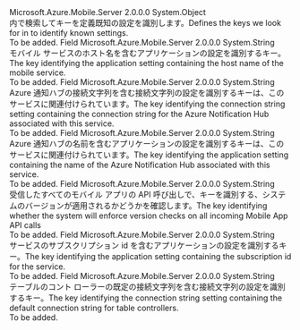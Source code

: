<Type Name="MobileAppSettingsKeys" FullName="Microsoft.Azure.Mobile.Server.Config.MobileAppSettingsKeys">
  <TypeSignature Language="C#" Value="public static class MobileAppSettingsKeys" />
  <TypeSignature Language="ILAsm" Value=".class public auto ansi abstract sealed beforefieldinit MobileAppSettingsKeys extends System.Object" />
  <TypeSignature Language="DocId" Value="T:Microsoft.Azure.Mobile.Server.Config.MobileAppSettingsKeys" />
  <TypeSignature Language="VB.NET" Value="Public Class MobileAppSettingsKeys" />
  <TypeSignature Language="F#" Value="type MobileAppSettingsKeys = class" />
  <AssemblyInfo>
    <AssemblyName>Microsoft.Azure.Mobile.Server</AssemblyName>
    <AssemblyVersion>2.0.0.0</AssemblyVersion>
  </AssemblyInfo>
  <Base>
    <BaseTypeName>System.Object</BaseTypeName>
  </Base>
  <Interfaces />
  <Docs>
    <summary>
            <span data-ttu-id="59125-101">内で検索してキーを定義<see cref="T:Microsoft.Azure.Mobile.Server.MobileAppSettingsDictionary" />既知の設定を識別します。</span><span class="sxs-lookup"><span data-stu-id="59125-101">Defines the keys we look for in <see cref="T:Microsoft.Azure.Mobile.Server.MobileAppSettingsDictionary" /> to identify known settings.</span></span>
            </summary>
    <remarks>To be added.</remarks>
  </Docs>
  <Members>
    <Member MemberName="HostName">
      <MemberSignature Language="C#" Value="public static readonly string HostName;" />
      <MemberSignature Language="ILAsm" Value=".field public static initonly string HostName" />
      <MemberSignature Language="DocId" Value="F:Microsoft.Azure.Mobile.Server.Config.MobileAppSettingsKeys.HostName" />
      <MemberSignature Language="VB.NET" Value="Public Shared ReadOnly HostName As String " />
      <MemberSignature Language="F#" Value=" staticval mutable HostName : string" Usage="Microsoft.Azure.Mobile.Server.Config.MobileAppSettingsKeys.HostName" />
      <MemberType>Field</MemberType>
      <AssemblyInfo>
        <AssemblyName>Microsoft.Azure.Mobile.Server</AssemblyName>
        <AssemblyVersion>2.0.0.0</AssemblyVersion>
      </AssemblyInfo>
      <ReturnValue>
        <ReturnType>System.String</ReturnType>
      </ReturnValue>
      <Docs>
        <summary>
            <span data-ttu-id="59125-102">モバイル サービスのホスト名を含むアプリケーションの設定を識別するキー。</span><span class="sxs-lookup"><span data-stu-id="59125-102">The key identifying the application setting containing the host name of the mobile service.</span></span>
            </summary>
        <remarks>To be added.</remarks>
      </Docs>
    </Member>
    <Member MemberName="NotificationHubConnectionString">
      <MemberSignature Language="C#" Value="public static readonly string NotificationHubConnectionString;" />
      <MemberSignature Language="ILAsm" Value=".field public static initonly string NotificationHubConnectionString" />
      <MemberSignature Language="DocId" Value="F:Microsoft.Azure.Mobile.Server.Config.MobileAppSettingsKeys.NotificationHubConnectionString" />
      <MemberSignature Language="VB.NET" Value="Public Shared ReadOnly NotificationHubConnectionString As String " />
      <MemberSignature Language="F#" Value=" staticval mutable NotificationHubConnectionString : string" Usage="Microsoft.Azure.Mobile.Server.Config.MobileAppSettingsKeys.NotificationHubConnectionString" />
      <MemberType>Field</MemberType>
      <AssemblyInfo>
        <AssemblyName>Microsoft.Azure.Mobile.Server</AssemblyName>
        <AssemblyVersion>2.0.0.0</AssemblyVersion>
      </AssemblyInfo>
      <ReturnValue>
        <ReturnType>System.String</ReturnType>
      </ReturnValue>
      <Docs>
        <summary>
            <span data-ttu-id="59125-103">Azure 通知ハブの接続文字列を含む接続文字列の設定を識別するキーは、このサービスに関連付けられています。</span><span class="sxs-lookup"><span data-stu-id="59125-103">The key identifying the connection string setting containing the connection string for the Azure Notification Hub associated with this service.</span></span>
            </summary>
        <remarks>To be added.</remarks>
      </Docs>
    </Member>
    <Member MemberName="NotificationHubName">
      <MemberSignature Language="C#" Value="public static readonly string NotificationHubName;" />
      <MemberSignature Language="ILAsm" Value=".field public static initonly string NotificationHubName" />
      <MemberSignature Language="DocId" Value="F:Microsoft.Azure.Mobile.Server.Config.MobileAppSettingsKeys.NotificationHubName" />
      <MemberSignature Language="VB.NET" Value="Public Shared ReadOnly NotificationHubName As String " />
      <MemberSignature Language="F#" Value=" staticval mutable NotificationHubName : string" Usage="Microsoft.Azure.Mobile.Server.Config.MobileAppSettingsKeys.NotificationHubName" />
      <MemberType>Field</MemberType>
      <AssemblyInfo>
        <AssemblyName>Microsoft.Azure.Mobile.Server</AssemblyName>
        <AssemblyVersion>2.0.0.0</AssemblyVersion>
      </AssemblyInfo>
      <ReturnValue>
        <ReturnType>System.String</ReturnType>
      </ReturnValue>
      <Docs>
        <summary>
            <span data-ttu-id="59125-104">Azure 通知ハブの名前を含むアプリケーションの設定を識別するキーは、このサービスに関連付けられています。</span><span class="sxs-lookup"><span data-stu-id="59125-104">The key identifying the application setting containing the name of the Azure Notification Hub associated with this service.</span></span>
            </summary>
        <remarks>To be added.</remarks>
      </Docs>
    </Member>
    <Member MemberName="SkipVersionCheck">
      <MemberSignature Language="C#" Value="public static readonly string SkipVersionCheck;" />
      <MemberSignature Language="ILAsm" Value=".field public static initonly string SkipVersionCheck" />
      <MemberSignature Language="DocId" Value="F:Microsoft.Azure.Mobile.Server.Config.MobileAppSettingsKeys.SkipVersionCheck" />
      <MemberSignature Language="VB.NET" Value="Public Shared ReadOnly SkipVersionCheck As String " />
      <MemberSignature Language="F#" Value=" staticval mutable SkipVersionCheck : string" Usage="Microsoft.Azure.Mobile.Server.Config.MobileAppSettingsKeys.SkipVersionCheck" />
      <MemberType>Field</MemberType>
      <AssemblyInfo>
        <AssemblyName>Microsoft.Azure.Mobile.Server</AssemblyName>
        <AssemblyVersion>2.0.0.0</AssemblyVersion>
      </AssemblyInfo>
      <ReturnValue>
        <ReturnType>System.String</ReturnType>
      </ReturnValue>
      <Docs>
        <summary>
            <span data-ttu-id="59125-105">受信したすべてのモバイル アプリの API 呼び出しで、キーを識別する、システムのバージョンが適用されるかどうかを確認します。</span><span class="sxs-lookup"><span data-stu-id="59125-105">The key identifying whether the system will enforce version checks on all incoming Mobile App API calls</span></span>
            </summary>
        <remarks>To be added.</remarks>
      </Docs>
    </Member>
    <Member MemberName="SubscriptionId">
      <MemberSignature Language="C#" Value="public static readonly string SubscriptionId;" />
      <MemberSignature Language="ILAsm" Value=".field public static initonly string SubscriptionId" />
      <MemberSignature Language="DocId" Value="F:Microsoft.Azure.Mobile.Server.Config.MobileAppSettingsKeys.SubscriptionId" />
      <MemberSignature Language="VB.NET" Value="Public Shared ReadOnly SubscriptionId As String " />
      <MemberSignature Language="F#" Value=" staticval mutable SubscriptionId : string" Usage="Microsoft.Azure.Mobile.Server.Config.MobileAppSettingsKeys.SubscriptionId" />
      <MemberType>Field</MemberType>
      <AssemblyInfo>
        <AssemblyName>Microsoft.Azure.Mobile.Server</AssemblyName>
        <AssemblyVersion>2.0.0.0</AssemblyVersion>
      </AssemblyInfo>
      <ReturnValue>
        <ReturnType>System.String</ReturnType>
      </ReturnValue>
      <Docs>
        <summary>
            <span data-ttu-id="59125-106">サービスのサブスクリプション id を含むアプリケーションの設定を識別するキー。</span><span class="sxs-lookup"><span data-stu-id="59125-106">The key identifying the application setting containing the subscription id for the service.</span></span>
            </summary>
        <remarks>To be added.</remarks>
      </Docs>
    </Member>
    <Member MemberName="TableConnectionString">
      <MemberSignature Language="C#" Value="public static readonly string TableConnectionString;" />
      <MemberSignature Language="ILAsm" Value=".field public static initonly string TableConnectionString" />
      <MemberSignature Language="DocId" Value="F:Microsoft.Azure.Mobile.Server.Config.MobileAppSettingsKeys.TableConnectionString" />
      <MemberSignature Language="VB.NET" Value="Public Shared ReadOnly TableConnectionString As String " />
      <MemberSignature Language="F#" Value=" staticval mutable TableConnectionString : string" Usage="Microsoft.Azure.Mobile.Server.Config.MobileAppSettingsKeys.TableConnectionString" />
      <MemberType>Field</MemberType>
      <AssemblyInfo>
        <AssemblyName>Microsoft.Azure.Mobile.Server</AssemblyName>
        <AssemblyVersion>2.0.0.0</AssemblyVersion>
      </AssemblyInfo>
      <ReturnValue>
        <ReturnType>System.String</ReturnType>
      </ReturnValue>
      <Docs>
        <summary>
            <span data-ttu-id="59125-107">テーブルのコント ローラーの既定の接続文字列を含む接続文字列の設定を識別するキー。</span><span class="sxs-lookup"><span data-stu-id="59125-107">The key identifying the connection string setting containing the default connection string for table controllers.</span></span>
            </summary>
        <remarks>To be added.</remarks>
      </Docs>
    </Member>
  </Members>
</Type>
